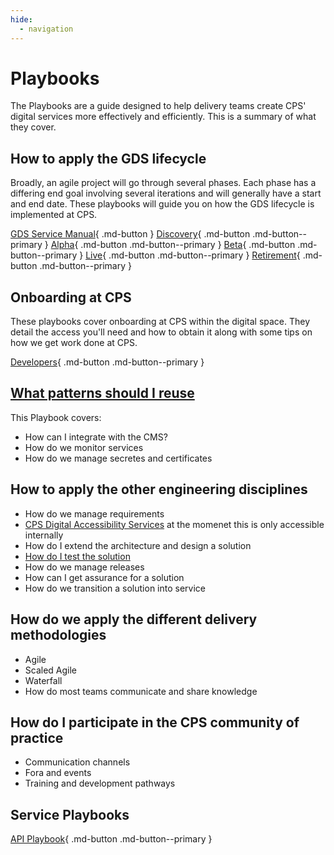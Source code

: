 ```yaml
---
hide:
  - navigation
---
```


# Playbooks

The Playbooks are a guide designed to help delivery teams create CPS' digital services more effectively and efficiently. 
This is a summary of what they cover.

## How to apply the GDS lifecycle

Broadly, an agile project will go through several phases. Each phase has a differing end goal involving several
iterations and will generally have a start and end date. These playbooks will guide you on how the GDS lifecycle is 
implemented at CPS. 

[GDS Service Manual](https://www.gov.uk/service-manual){ .md-button }
[Discovery](./Lifecycle/10-Discovery-Playbook/index.md){ .md-button .md-button--primary }
[Alpha](./Lifecycle/20-Alpha-Playbook/index.md){ .md-button .md-button--primary }
[Beta](./Lifecycle/30-Beta-Playbook/index.md){ .md-button .md-button--primary }
[Live](./Lifecycle/40-Live-Playbook/index.md){ .md-button .md-button--primary }
[Retirement](./Lifecycle/50-Retirement-Playbook/index.md){ .md-button .md-button--primary }

## Onboarding at CPS

These playbooks cover onboarding at CPS within the digital space. They detail the access you'll need and how to obtain
it along with some tips on how we get work done at CPS.

[Developers](./onboarding/new-developer.md){ .md-button .md-button--primary }

## [What patterns should I reuse](./reusable-patterns/index.md)

This Playbook covers:

* How can I integrate with the CMS?
* How do we monitor services
* How do we manage secretes and certificates

## How to apply the other engineering disciplines

* How do we manage requirements
* [CPS Digital Accessibility Services](https://cpsgovuk.sharepoint.com/hubs/hq/dts/Pages/MeetTheITATeam.aspx) at the momenet this is only accessible internally
* How do I extend the architecture and design a solution
* [How do I test the solution](../activities/test-resources/index.md)
* How do we manage releases
* How can I get assurance for a solution
* How do we transition a solution into service

## How do we apply the different delivery methodologies

* Agile
* Scaled Agile
* Waterfall
* How do most teams communicate and share knowledge

## How do I participate in the CPS community of practice

* Communication channels
* Fora and events
* Training and development pathways

## Service Playbooks

[API Playbook](./API-Playbook){ .md-button .md-button--primary }
